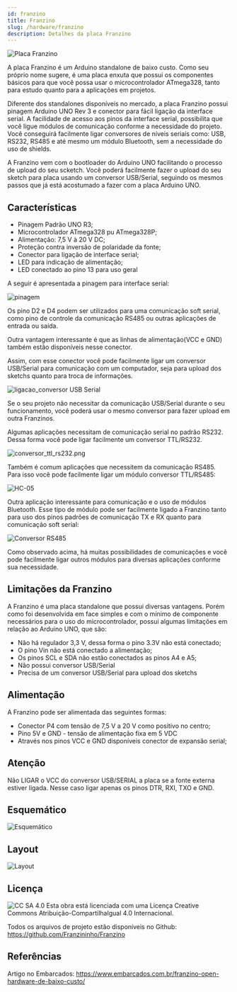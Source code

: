 ```yaml
---
id: franzino
title: Franzino
slug: /hardware/franzino
description: Detalhes da placa Franzino
---
```


![Placa Franzino](img/franzino.jpg)

A placa Franzino é um Arduino standalone de baixo custo. Como seu próprio nome sugere, é uma placa enxuta que possui os componentes básicos para que você possa usar o microcontrolador ATmega328, tanto para estudo quanto para a aplicações em projetos.

Diferente dos standalones disponíveis no mercado, a placa Franzino possui pinagem Arduino UNO Rev 3 e conector para fácil ligação da interface serial. A facilidade de acesso aos pinos da interface serial, possibilita que você ligue módulos de comunicação conforme a necessidade do projeto. Você conseguirá facilmente ligar conversores de níveis seriais como: USB, RS232, RS485 e até mesmo um módulo Bluetooth, sem a necessidade do uso de shields.

A Franzino vem com o bootloader do Arduino UNO facilitando o processo de upload do seu scketch. Você poderá facilmente fazer o upload do seu sketch para placa usando um conversor USB/Serial, seguindo os mesmos passos que já está acostumado a fazer com a placa Arduino UNO.

## Características

- Pinagem Padrão UNO R3;
- Microcontrolador ATmega328 pu ATmega328P;
- Alimentação: 7,5 V à 20 V DC;
- Proteção contra inversão de polaridade da fonte;
- Conector para ligação de interface serial;
- LED para indicação de alimentação;
- LED conectado ao pino 13 para uso geral

A seguir é apresentada a pinagem para interface serial:

![pinagem](img/franzino-pinout.png)

Os pino D2 e D4 podem ser utilizados para uma comunicação soft serial, como pino de controle da comunicação RS485 ou outras aplicações de entrada ou saída.

Outra vantagem interessante é que as linhas de alimentação(VCC e GND) também estão disponíveis nesse conector.

Assim, com esse conector você pode facilmente ligar um conversor USB/Serial para comunicação com um computador, seja para upload dos sketchs quanto para troca de informações.

![ligacao_conversor USB Serial](img/franzino-ligacao_conversor.jpg)

Se o seu projeto não necessitar da comunicação USB/Serial durante o seu funcionamento, você poderá usar o mesmo conversor para fazer upload em outra Franzinos.

Algumas aplicações necessitam de comunicação serial no padrão RS232. Dessa forma você pode ligar facilmente um conversor TTL/RS232.

![conversor_ttl_rs232.png](img/conversor_ttl_rs232.png)

Também é comum aplicações que necessitem da comunicação RS485. Para isso você pode facilmente ligar um módulo conversor TTL/RS485:

![HC-05](img/hc-05.png)

Outra aplicação interessante para comunicação e o uso de módulos Bluetooth. Esse tipo de módulo pode ser facilmente ligado a Franzino tanto para uso dos pinos padrões de comunicação TX e RX quanto para comunicação soft serial:

![Conversor RS485](img/rs485.png)

Como observado acima, há muitas possibilidades de comunicações e você pode facilmente ligar outros módulos para diversas aplicações conforme sua necessidade.

## Limitações da Franzino

A Franzino é uma placa standalone que possui diversas vantagens. Porém como foi desenvolvida em face simples e com o mínimo de componente necessários para o uso do microcontrolador, possui algumas limitações em relação ao Arduino UNO, que são:

- Não há regulador 3,3 V, dessa forma o pino 3.3V não está conectado;
- O pino Vin não está conectado a alimentação;
- Os pinos SCL e SDA não estão conectados as pinos A4 e A5;
- Não possui conversor USB/Serial
- Precisa de um conversor USB/Serial para upload dos sketchs

## Alimentação

A Franzino pode ser alimentada das seguintes formas:

- Conector P4 com tensão de 7,5 V a 20 V como positivo no centro;
- Pino 5V e GND - tensão de alimentação fixa em 5 VDC
- Através nos pinos VCC e GND disponíveis conector de expansão serial;

## Atenção

Não LIGAR o VCC do conversor USB/SERIAL a placa se a fonte externa estiver ligada. Nesse caso ligar apenas os pinos DTR, RXI, TXO e GND.

## Esquemático

![Esquemático](img/franzino-esquematico.png)

## Layout

![Layout](img/franzino-layout.png)

## Licença

![CC SA 4.0](img/cc-sa-40.png)
Esta obra está licenciada com uma Licença Creative Commons Atribuição-CompartilhaIgual 4.0 Internacional.

Todos os arquivos de projeto estão disponíveis no Github: <https://github.com/Franzininho/Franzino>

## Referências

Artigo no Embarcados: <https://www.embarcados.com.br/franzino-open-hardware-de-baixo-custo/>
